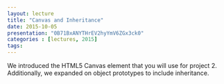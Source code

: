 ```yaml
---
layout: lecture
title: "Canvas and Inheritance"
date: 2015-10-05
presentation: "0B71BxANYTHrEV2hyYmV6ZGx3ck0"
categories : [lectures, 2015]
tags: 
---
```


We introduced the HTML5 Canvas element that you will use for project 2. Additionally, we expanded on object prototypes to include inheritance.
